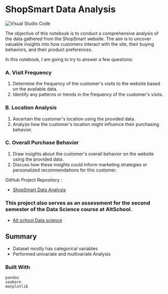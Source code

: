 # ShopSmart Data Analysis
![Visual Studio Code](https://img.shields.io/badge/Visual%20Studio%20Code-0078d7.svg?style=for-the-badge&logo=visual-studio-code&logoColor=white)
 
The objective of this notebook is to conduct a comprehensive analysis of the data gathered from the ShopSmart website. The aim is to uncover valuable insights into how customers interact with the site, their buying behaviors, and their product preferences.

In this notebook, I am going to try to answer a few questions:

### A. Visit Frequency
1. Determine the frequency of the customer's visits to the website based on the available data.
2. Identify any patterns or trends in the frequency of the customer's visits.

### B. Location Analysis
1. Ascertain the customer's location using the provided data.
2. Analyze how the customer's location might influence their purchasing behavior.

### C. Overall Purchase Behavior
1. Draw insights about the customer's overall behavior on the website using the provided data.
2. Discuss how these insights could inform marketing strategies or personalized recommendations for this customer.

GitHub Project Repository :
* [ShopSmart Data Analysis](https://github.com/SaliuA/ShopSmart_Customer_analysis)

### This project also serves as an assessment for the second semester of the Data Science course at AltSchool.
* [Alt school Data science](https://altschoolafrica.com/)

## Summary

* Dataset mostly has categorical variables
* Performed univariate and multivariate Analysis

### Built With

```
pandas
seaborn
matplotlib
```
